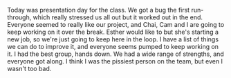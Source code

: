 Today was presentation day for the class. We got a bug the first run-through,
which really stressed us all out but it worked out in the end. Everyone seemed
to really like our project, and Chai, Cam and I are going to keep working on it
over the break. Esther would like to but she's starting a new job, so we're just going to keep here in the loop. I have a list of things we can do to improve it, and everyone seems
pumped to keep working on it. I had the best group, hands down. We had a wide range of strengths, and everyone got along. I think I was the pissiest person on the team, but even I wasn't too bad.
